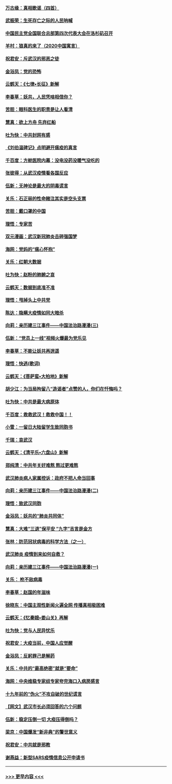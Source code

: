 #### [万古缘：真相歌谣（四首）](../pages/nsc993/n11856263.md?t=02100533) 
#### [武振荣：生死存亡之际的人民呐喊](../pages/nsc993/n11856256.md?t=02100533) 
#### [中国民主党全国联合总部第四次代表大会在洛杉矶召开](../pages/nsc993/n11856344.md?t=02100533) 
#### [羊村：狼真的来了（2020中国寓言）](../pages/nsc993/n11856229.md?t=02100533) 
#### [祝君安：斥武汉的邪恶之徒](../pages/nsc993/n11855861.md?t=02100533) 
#### [金浴凤：党的恐怖](../pages/nsc993/n11855849.md?t=02100533) 
#### [云鹤天：《七律▪长征》新解](../pages/nsc993/n11855479.md?t=02100533) 
#### [李春草：妖共，人民凭啥相信你？](../pages/nsc993/n11855196.md?t=02100533) 
#### [苦胆：眼科医生的职责是让人看清](../pages/nsc993/n11853840.md?t=02100533) 
#### [慧真：欲上方舟 先弃红船](../pages/nsc993/n11853483.md?t=02100533) 
#### [吐为快：中共封网有感](../pages/nsc993/n11852575.md?t=02100533) 
#### [《刘伯温碑记》点明避开瘟疫的真言](../pages/nsc993/n11852128.md?t=02100533) 
#### [千百度：方舱医院内幕：没电没药没暖气没吃的](../pages/nsc993/n11850211.md?t=02100533) 
#### [张彼得：从武汉疫情看各国反应](../pages/nsc993/n11850102.md?t=02100533) 
#### [伍新：无神论是最大的阴毒谎言](../pages/nsc993/n11846129.md?t=02100533) 
#### [关乐：石正丽的性命赌注其实是空头支票](../pages/nsc993/n11846109.md?t=02100533) 
#### [苦胆：戴口罩的中国](../pages/nsc993/n11845576.md?t=02100533) 
#### [理悟：专家苦](../pages/nsc993/n11845564.md?t=02100533) 
#### [双元漫画：武汉新冠肺炎击碎强国梦](../pages/nsc993/n11843320.md?t=02100533) 
#### [海网：党妈的“瘟心怀抱”](../pages/nsc993/n11840740.md?t=02100533) 
#### [关乐：红朝大数据](../pages/nsc993/n11840675.md?t=02100533) 
#### [吐为快：赵粉的肺腑之哀](../pages/nsc993/n11840618.md?t=02100533) 
#### [云鹤天：数据到底准不准](../pages/nsc993/n11840325.md?t=02100533) 
#### [理悟：甩掉头上中共党](../pages/nsc993/n11838826.md?t=02100533) 
#### [陈达：隐瞒大疫情如同大暗杀](../pages/nsc993/n11838771.md?t=02100533) 
#### [向莉：亲历建三江事件——中国法治路漫漫(三)](../pages/nsc993/n11831825.md?t=02100533) 
#### [伍新：“党员上一线”视频火爆最为党乐见](../pages/nsc993/n11838200.md?t=02100533) 
#### [李春草：不能让妖共再逍遥](../pages/nsc993/n11838102.md?t=02100533) 
#### [理悟：快逃(歌词)](../pages/nsc993/n11838083.md?t=02100533) 
#### [云鹤天：《菩萨蛮▪大柏地》新解](../pages/nsc993/n11838059.md?t=02100533) 
#### [胡少江：为当局拘留八“造谣者”点赞的人，你们在忏悔吗？](../pages/nsc993/n11836801.md?t=02100533) 
#### [吐为快：中共是最大病原体](../pages/nsc993/n11836748.md?t=02100533) 
#### [千百度：救救武汉！救救中国！！](../pages/nsc993/n11836145.md?t=02100533) 
#### [小雪：一留日大陆留学生致同胞书](../pages/nsc993/n11834624.md?t=02100533) 
#### [千瑞：哀武汉](../pages/nsc993/n11833647.md?t=02100533) 
#### [云鹤天：《清平乐▪六盘山》新解](../pages/nsc993/n11833611.md?t=02100533) 
#### [郑纯清：中共年关好难熬 熬过更难熬](../pages/nsc993/n11833489.md?t=02100533) 
#### [武汉肺炎病人家属控诉：政府不把人命当回事](../pages/nsc993/n11833205.md?t=02100533) 
#### [向莉：亲历建三江事件——中国法治路漫漫(二)](../pages/nsc993/n11829102.md?t=02100533) 
#### [理悟：致武汉同胞](../pages/nsc993/n11831522.md?t=02100533) 
#### [金浴凤：妖共的“肺炎共同体”](../pages/nsc993/n11829448.md?t=02100533) 
#### [慧真：大难“三退”保平安 “九字”吉言是金方](../pages/nsc993/n11829501.md?t=02100533) 
#### [张林：防范冠状病毒的科学方法（之一）](../pages/nsc993/n11828618.md?t=02100533) 
#### [武汉肺炎 疫情到来如何自救？](../pages/nsc993/n11827632.md?t=02100533) 
#### [向莉：亲历建三江事件——中国法治路漫漫(一)](../pages/nsc993/n11827190.md?t=02100533) 
#### [关乐： 枪不敌病毒](../pages/nsc993/n11826746.md?t=02100533) 
#### [李春草：赵国的年滋味](../pages/nsc993/n11826321.md?t=02100533) 
#### [徐晓东：中国主观性新闻火遍全网 传播真相极困难](../pages/nsc993/n11826508.md?t=02100533) 
#### [云鹤天：《忆秦娥▪娄山关》再解](../pages/nsc993/n11824682.md?t=02100533) 
#### [吐为快：党与人民异忧乐](../pages/nsc993/n11824660.md?t=02100533) 
#### [祝君安：大疫当前，中国人应觉醒](../pages/nsc993/n11821946.md?t=02100533) 
#### [金浴凤：反躬罪己是解药](../pages/nsc993/n11820280.md?t=02100533) 
#### [关乐：中共的“最高绝密”就是“要命”](../pages/nsc993/n11816946.md?t=02100533) 
#### [海网：中央维稳专家组专家夸完海口入病房感言](../pages/nsc993/n11815138.md?t=02100533) 
#### [十九年前的“伪火”不攻自破的世纪谎言](../pages/nsc993/n11813238.md?t=02100533) 
#### [【网文】武汉市长必须回答的六个问题](../pages/nsc993/n11813848.md?t=02100533) 
#### [伍新：稳定压倒一切 大疫压得倒吗？](../pages/nsc993/n11812634.md?t=02100533) 
#### [梁京：中国爆发“新非典”的警世意义](../pages/nsc993/n11812554.md?t=02100533) 
#### [祝君安：中共就是邪教](../pages/nsc993/n11812431.md?t=02100533) 
#### [谢燕益：新型SARS疫情信息公开申请书](../pages/nsc993/n11808840.md?t=02100533) 

----
#### [ >>> 更早内容 <<< ](../indexes/nsc993-earlier.md)
